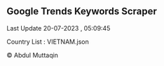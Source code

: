 

## Google Trends Keywords Scraper 
 
Last Update 20-07-2023 , 05:09:45

Country List :
VIETNAM.json



© Abdul Muttaqin 
